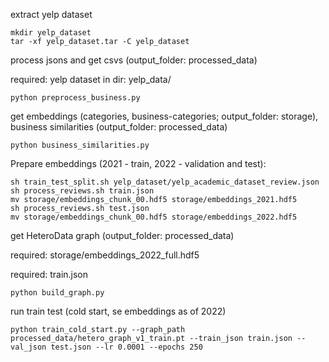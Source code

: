 extract yelp dataset

```
mkdir yelp_dataset
tar -xf yelp_dataset.tar -C yelp_dataset
```

process jsons and get csvs (output_folder: processed_data)

required: yelp dataset in dir: yelp_data/

```
python preprocess_business.py
```

get embeddings (categories, business-categories; output_folder: storage), business similarities (output_folder: processed_data)

```
python business_similarities.py
```

Prepare embeddings (2021 - train, 2022 - validation and test):

```
sh train_test_split.sh yelp_dataset/yelp_academic_dataset_review.json
sh process_reviews.sh train.json
mv storage/embeddings_chunk_00.hdf5 storage/embeddings_2021.hdf5
sh process_reviews.sh test.json
mv storage/embeddings_chunk_00.hdf5 storage/embeddings_2022.hdf5
```

get HeteroData graph (output_folder: processed_data)

required: storage/embeddings_2022_full.hdf5

required: train.json

```
python build_graph.py
```

run train test (cold start, se embeddings as of 2022)

```python train_cold_start.py --graph_path processed_data/hetero_graph_v1_train.pt --train_json train.json --val_json test.json --lr 0.0001 --epochs 250```

